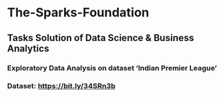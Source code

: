 # The-Sparks-Foundation
## Tasks Solution of Data Science & Business Analytics 
###  Exploratory Data Analysis on dataset ‘Indian Premier League’
### Dataset: https://bit.ly/34SRn3b
